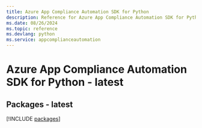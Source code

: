 ```yaml
---
title: Azure App Compliance Automation SDK for Python
description: Reference for Azure App Compliance Automation SDK for Python
ms.date: 08/26/2024
ms.topic: reference
ms.devlang: python
ms.service: appcomplianceautomation
---
```

# Azure App Compliance Automation SDK for Python - latest
## Packages - latest
[!INCLUDE [packages](app-compliance-automation-index.md)]